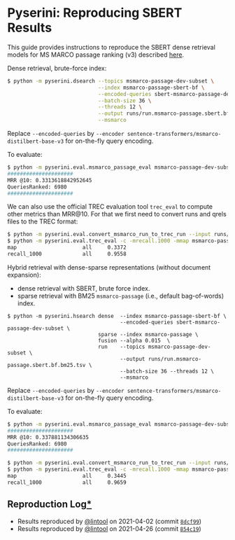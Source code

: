 # Pyserini: Reproducing SBERT Results

This guide provides instructions to reproduce the SBERT dense retrieval models for MS MARCO passage ranking (v3) described [here](https://github.com/UKPLab/sentence-transformers/blob/master/docs/pretrained-models/msmarco-v3.md).

Dense retrieval, brute-force index:

```bash
$ python -m pyserini.dsearch --topics msmarco-passage-dev-subset \
                             --index msmarco-passage-sbert-bf \
                             --encoded-queries sbert-msmarco-passage-dev-subset \
                             --batch-size 36 \
                             --threads 12 \
                             --output runs/run.msmarco-passage.sbert.bf.tsv \
                             --msmarco
```

Replace `--encoded-queries` by `--encoder sentence-transformers/msmarco-distilbert-base-v3` for on-the-fly query encoding.

To evaluate:

```bash
$ python -m pyserini.eval.msmarco_passage_eval msmarco-passage-dev-subset runs/run.msmarco-passage.sbert.bf.tsv
#####################
MRR @10: 0.3313618842952645
QueriesRanked: 6980
#####################
```

We can also use the official TREC evaluation tool `trec_eval` to compute other metrics than MRR@10. 
For that we first need to convert runs and qrels files to the TREC format:

```bash
$ python -m pyserini.eval.convert_msmarco_run_to_trec_run --input runs/run.msmarco-passage.sbert.bf.tsv --output runs/run.msmarco-passage.sbert.bf.trec
$ python -m pyserini.eval.trec_eval -c -mrecall.1000 -mmap msmarco-passage-dev-subset runs/run.msmarco-passage.sbert.bf.trec
map                     all     0.3372
recall_1000             all     0.9558
```

Hybrid retrieval with dense-sparse representations (without document expansion):
- dense retrieval with SBERT, brute force index.
- sparse retrieval with BM25 `msmarco-passage` (i.e., default bag-of-words) index.

```bas
$ python -m pyserini.hsearch dense  --index msmarco-passage-sbert-bf \
                                    --encoded-queries sbert-msmarco-passage-dev-subset \
                             sparse --index msmarco-passage \
                             fusion --alpha 0.015  \
                             run    --topics msmarco-passage-dev-subset \
                                    --output runs/run.msmarco-passage.sbert.bf.bm25.tsv \
                                    --batch-size 36 --threads 12 \
                                    --msmarco
```

Replace `--encoded-queries` by `--encoder sentence-transformers/msmarco-distilbert-base-v3` for on-the-fly query encoding.

To evaluate:

```bash
$ python -m pyserini.eval.msmarco_passage_eval msmarco-passage-dev-subset runs/run.msmarco-passage.sbert.bf.bm25.tsv
#####################
MRR @10: 0.337881134306635
QueriesRanked: 6980
#####################

$ python -m pyserini.eval.convert_msmarco_run_to_trec_run --input runs/run.msmarco-passage.sbert.bf.bm25.tsv --output runs/run.msmarco-passage.sbert.bf.bm25.trec
$ python -m pyserini.eval.trec_eval -c -mrecall.1000 -mmap msmarco-passage-dev-subset runs/run.msmarco-passage.sbert.bf.bm25.trec
map                     all     0.3445
recall_1000             all     0.9659
```

## Reproduction Log[*](reproducibility.md)

+ Results reproduced by [@lintool](https://github.com/lintool) on 2021-04-02 (commit [`8dcf99`](https://github.com/castorini/pyserini/commit/8dcf99982a7bfd447ce9182ff219a9dad2ddd1f2))
+ Results reproduced by [@lintool](https://github.com/lintool) on 2021-04-26 (commit [`854c19`](https://github.com/castorini/pyserini/commit/854c1930ba00819245c0a9fbcf2090ce14db4db0))
